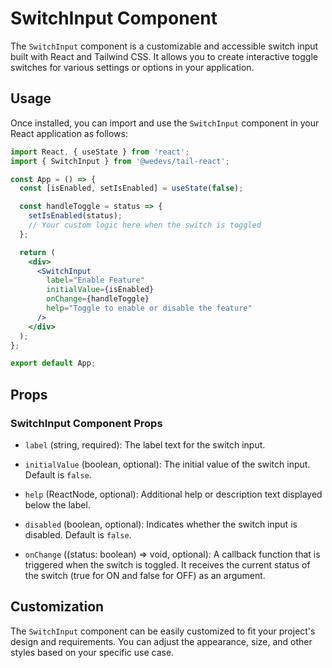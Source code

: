 # SwitchInput Component

The `SwitchInput` component is a customizable and accessible switch input built with React and Tailwind CSS. It allows you to create interactive toggle switches for various settings or options in your application.

## Usage

Once installed, you can import and use the `SwitchInput` component in your React application as follows:

```jsx
import React, { useState } from 'react';
import { SwitchInput } from '@wedevs/tail-react';

const App = () => {
  const [isEnabled, setIsEnabled] = useState(false);

  const handleToggle = status => {
    setIsEnabled(status);
    // Your custom logic here when the switch is toggled
  };

  return (
    <div>
      <SwitchInput
        label="Enable Feature"
        initialValue={isEnabled}
        onChange={handleToggle}
        help="Toggle to enable or disable the feature"
      />
    </div>
  );
};

export default App;
```

## Props

### SwitchInput Component Props

- `label` (string, required): The label text for the switch input.

- `initialValue` (boolean, optional): The initial value of the switch input. Default is `false`.

- `help` (ReactNode, optional): Additional help or description text displayed below the label.

- `disabled` (boolean, optional): Indicates whether the switch input is disabled. Default is `false`.

- `onChange` ((status: boolean) => void, optional): A callback function that is triggered when the switch is toggled. It receives the current status of the switch (true for ON and false for OFF) as an argument.

## Customization

The `SwitchInput` component can be easily customized to fit your project's design and requirements. You can adjust the appearance, size, and other styles based on your specific use case.

